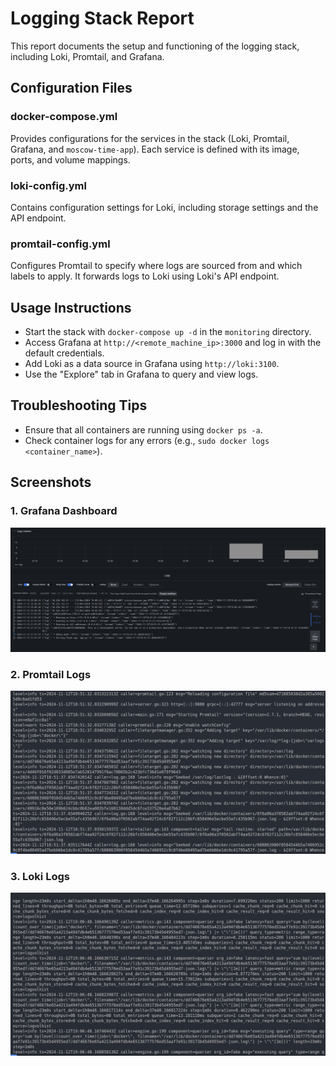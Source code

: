 # Logging Stack Report

This report documents the setup and functioning of the logging stack, including Loki, Promtail, and Grafana.

## Configuration Files

### docker-compose.yml
Provides configurations for the services in the stack (Loki, Promtail, Grafana, and `moscow-time-app`). Each service is defined with its image, ports, and volume mappings.

### loki-config.yml
Contains configuration settings for Loki, including storage settings and the API endpoint.

### promtail-config.yml
Configures Promtail to specify where logs are sourced from and which labels to apply. It forwards logs to Loki using Loki's API endpoint.

## Usage Instructions
- Start the stack with `docker-compose up -d` in the `monitoring` directory.
- Access Grafana at `http://<remote_machine_ip>:3000` and log in with the default credentials.
- Add Loki as a data source in Grafana using `http://loki:3100`.
- Use the "Explore" tab in Grafana to query and view logs.

## Troubleshooting Tips
- Ensure that all containers are running using `docker ps -a`.
- Check container logs for any errors (e.g., `sudo docker logs <container_name>`).

## Screenshots

### 1. Grafana Dashboard

![Grafana Dashboard](./screenshots/grafana.png)

### 2. Promtail Logs

![Promtail Logs](./screenshots/promtail.png)

### 3. Loki Logs

![Loki Logs](./screenshots/loki.png)